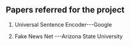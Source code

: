 ﻿## Papers referred for the project

1. Universal Sentence Encoder---Google

2. Fake News Net ---Arizona State University 
